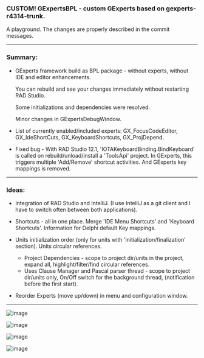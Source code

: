
### CUSTOM! GExpertsBPL - custom GExperts based on gexperts-r4314-trunk.

A playground. The changes are properly described in the commit messages.

---
### Summary:

- GExperts framework build as BPL package - without experts, without IDE and editor enhancements.

    You can rebuild and see your changes immediately without restarting RAD Studio.

    Some initializations and dependencies were resolved.

    Minor changes in GExpertsDebugWindow.


- List of currently enabled/included experts: GX_FocusCodeEditor, GX_IdeShortCuts, GX_KeyboardShortcuts, GX_ProjDepend.


- Fixed bug - With RAD Studio 12.1, 'IOTAKeyboardBinding.BindKeyboard' is called on rebuild/unload/install a 'ToolsApi' project.
In GExperts, this triggers multiple 'Add/Remove' shortcut activities. And GExperts key mappings is removed.

---

### Ideas:

- Integration of RAD Studio and IntelliJ. (I use IntelliJ as a git client and I have to switch often between both applications).

- Shortcuts - all in one place. Merge 'IDE Menu Shortcuts' and 'Keyboard Shortcuts'. Information for Delphi default Key mappings.

- Units initialization order (only for units with 'initialization/finalization' section). Units circular references.
  - Project Dependencies - scope to project dir/units in the project, expand all, highlight/filter/find circular references.
  - Uses Clause Manager and Pascal parser thread - scope to project dir/units only, On/Off switch for the background thread, (notification before the first start).

- Reorder Experts (move up/down) in menu and configuration window.

---

![image](https://github.com/user-attachments/assets/ba39f3c4-c3df-41cc-838d-4062e89a221e)

![image](https://github.com/user-attachments/assets/36542e21-a9f0-4ee0-9e20-5657c473dae2)

![image](https://github.com/user-attachments/assets/75a96c53-9a70-4f0d-830c-1cc2d09eda38)

![image](https://github.com/user-attachments/assets/c0a48a89-9a78-488a-b7cc-85783127e54c)

